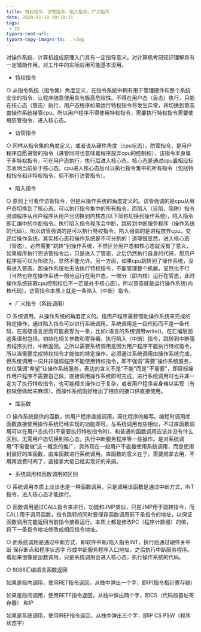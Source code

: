 ```yaml
---
title: 特权指令、访管指令、陷入指令、广义指令
date: 2020-01-18 20:38:31
tags:
 - CS
typora-root-url: ..
typora-copy-images-to: ..\img
---
```


对操作系统、计算机组成原理入门具有一定指导意义，对计算机考研知识理解具有一定辅助作用，对工作中的实际应用可能基本没用。

+ 特权指令

○ 从指令系统（指令集）角度定义，在指令系统中拥有用于管理硬件和整个系统安全的指令，让程序随意使用具有极高危险性。不得在用户态（目态）执行，只能在核心态（管态）执行，用户态程序如果运行特权指令将发生异常，并切换到管态由操作系统接管cpu。所以用户程序不得使用特权指令，需要执行特权指令需要使用防管指令，进入核心态。

 + 访管指令

○ 同样从指令集的角度定义，或者说从硬件角度（cpu状态）。防管指令，是用户程序自愿进管的指令（进管同时也意味着程序放弃cpu的控制权），该指令本身属于非特权指令，可在用户态执行，执行后进入核心态。核心态是通过cpu置相应标志表明当前处于核心态。cpu进入核心态后可以执行指令集中的所有指令（包括特权指令和非特权指令，但不执行访管指令）。

+ 陷入指令

○ 原则上可看作访管指令，但是从操作系统的角度定义的。访管强调的是cpu从用户态切换到了核心态，可以执行指令集中的所有指令。而陷入（自陷、陷阱）指令强调程序从用户程序从用户台切换到内核态(以下简称切换到操作系统)，陷入指令即汇编中的中断指令。执行陷入指令程序会中断，跳转到中断服务程序（操作系统的代码）。所以访管强调的是可以执行特权指令，陷入强调的是进程放弃cpu，交还给操作系统。其实核心态和操作系统是不可分割的：道理很显然，进入核心态（管态），必然需要“跳转”到操作系统，不然区分用户态和核心态就没有了意义，如果程序执行完访管指令后，只是进入了管态，之后仍然执行自身的代码，那用户程序将可以为所欲为，显然不能允许。另一方面，如果cpu跳转到了操作系统，没有进入管态，那操作系统也无法执行特权指令，不能管理整个机器，显然也不行（当然也存在操作系统一部分运行在用户态，一部分（即内核）运行在管态，此时操作系统获取cpu控制权后不一定是处于核心态）。所以管态就是运行操作系统(内核代码)，访管指令本质上就是一条陷入（中断）指令。

<!--more-->

+ 广义指令（系统调用）

○ 系统调用，从操作系统的角度定义的。指用户程序需要借助操作系统来完成的特定操作，通过陷入指令可以进行系统调用。系统调用是一段代码而不是一条代码，在高级语言层面可能表现为一条，比如c语言的系统调用write()，在汇编层面这条语句包括，初始化相关参数和寄存器，执行陷入（中断）指令，跳转到中断服务程序执行，中断返回。之所以需要系统调用是因为用户程序不能执行特权指令，所以当需要完成特权指令才能做的特定操作，必须通过系统调用由操作系统完成。但系统调用一词并非强调程序不能使用特权指令，即不强调“需要”操作系统服务，仅仅强调“希望”让操作系统服务，表达的含义不是"不能"而是"不需要"，即目标操作用户程序不需要自己做，直接调用操作系统即可完成，进行系统调用时也并非一定为了执行特权指令，也可能相关操作过于复杂，或者用户程序自身难以实现（有权做但做起来麻烦），而操作系统刚好给出了相应的接口供直接使用。

+ 库函数

○ 操作系统提供的函数，供用户程序直接调用，简化程序的编写。编程时调用库函数直接使用操作系统已经实现的功能即可。与系统调用有些相似，不过库函数调用可以在用户态执行(不需要执行特权指令时)，和普通的函数调用应该并没有什么区别。无需用户态切换到核心态，执行中断服务程序等一些操作。是对系统调用“不需要做”这一概念的推广，另外现在一般用户不直接使用系统调用，而是使用封装好的库函数，由库函数进行系统调用。库函数的意义在于，需要就拿去用，不用再浪费时间了，直接拿大佬已经实现好的来搞。

+ 系统调用和函数调用的区别

○ 系统调用本质上应该也是一种函数调用，只是调用该函数是通过中断方式，INT 指令，进入核心态才能运行。

○ 函数调用通过CALL指令来进行，功能和JMP类似，只是JMP用于跳转指令，而CALL用于调用函数，指令跳转的同时要保存函数调用前下条指令的地址，以保证函数调用完能返回当前指令接着运行。本质上都是修改PC（程序计数器）的值，将下一条指令地址修改成相应指令地址。

○ 而系统调用是通过中断方式，即软件中断/陷入指令INT，执行后通过硬件关中断 保存断点和程序状态字 形成中断服务程序入口地址，之后执行中断服务程序。看起来很像是函数调用，只是系统调用会进入核心态，执行操作系统的代码。

○ 8086汇编语言函数返回

如果是段内调用，使用RET指令返回，从栈中弹出一个字，即IP(指令指针寄存器)

如果是段间调用，使用RETF指令返回，从栈中弹出两个字，即CS（代码段基址寄存器） 和IP

如果是系统调用，使用IREF指令返回，从栈中弹出三个字，即IP CS PSW（程序状态字）
